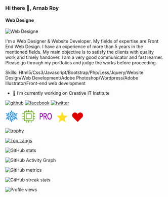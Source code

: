 ### Hi there 👋, Arnab Roy
#### Web Designe
![Web Designe](https://github.com/arnobr2)

I'm a Web Designer & Website Developer. My fields of expertise are Front End Web Design. I have an experience of more than 5 years in the mentioned fields. My main objective is to satisfy the clients with quality work and timely handover. I am a very good communicator and fast learner. Please go through my portfolios and judge the works before proceeding. 

Skills: Html5/Css3/Javascript/Bootstrap/Php/Less/Jquery/Website Design/Web Development/Adobe Photoshop/Wordpress/Adobe Illustrator/Front-end web development

- 🔭 I’m currently working on Creative IT Institute 


[<img src='https://cdn.jsdelivr.net/npm/simple-icons@3.0.1/icons/github.svg' alt='github' height='40'>](https://github.com/https://github.com/arnobr2)  [<img src='https://cdn.jsdelivr.net/npm/simple-icons@3.0.1/icons/facebook.svg' alt='facebook' height='40'>](https://www.facebook.com/https://web.facebook.com/eng.arnob/)  [<img src='https://cdn.jsdelivr.net/npm/simple-icons@3.0.1/icons/twitter.svg' alt='twitter' height='40'>](https://twitter.com/https://twitter.com/arnobr2)  

<a href='https://archiveprogram.github.com/'><img src='https://raw.githubusercontent.com/acervenky/animated-github-badges/master/assets/acbadge.gif' width='40' height='40'></a> <a href='https://docs.github.com/en/developers'><img src='https://raw.githubusercontent.com/acervenky/animated-github-badges/master/assets/devbadge.gif' width='40' height='40'></a> <a href='https://github.com/pricing'><img src='https://raw.githubusercontent.com/acervenky/animated-github-badges/master/assets/pro.gif' width='40' height='40'></a> <a href='https://stars.github.com/'><img src='https://raw.githubusercontent.com/acervenky/animated-github-badges/master/assets/starbadge.gif' width='35' height='35'></a> <a href='https://docs.github.com/en/github/supporting-the-open-source-community-with-github-sponsors'><img src='https://raw.githubusercontent.com/acervenky/animated-github-badges/master/assets/sponsorbadge.gif' width='35' height='35'></a> 

[![trophy](https://github-profile-trophy.vercel.app/?username=https://github.com/arnobr2)](https://github.com/ryo-ma/github-profile-trophy)

[![Top Langs](https://github-readme-stats.vercel.app/api/top-langs/?username=https://github.com/arnobr2)](https://github.com/anuraghazra/github-readme-stats)

![GitHub stats](https://github-readme-stats.vercel.app/api?username=https://github.com/arnobr2&show_icons=true&count_private=true)  

![GitHub Activity Graph](https://activity-graph.herokuapp.com/graph?username=https://github.com/arnobr2)  

![GitHub metrics](https://metrics.lecoq.io/https://github.com/arnobr2)  

![GitHub streak stats](https://github-readme-streak-stats.herokuapp.com/?user=https://github.com/arnobr2)  

![Profile views](https://gpvc.arturio.dev/https://github.com/arnobr2)  

